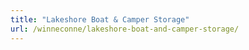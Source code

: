```yaml
---
title: "Lakeshore Boat & Camper Storage"
url: /winneconne/lakeshore-boat-and-camper-storage/
---
```

